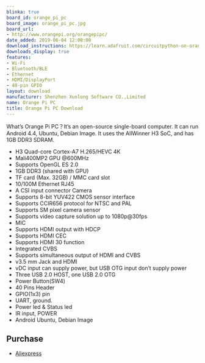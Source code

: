 ```yaml
---
blinka: true
board_id: orange_pi_pc
board_image: orange_pi_pc.jpg
board_url:
- http://www.orangepi.org/orangepipc/
date_added: 2019-06-04 12:00:00
download_instructions: https://learn.adafruit.com/circuitpython-on-orangepi-linux/circuitpython-orangepi
downloads_display: true
features:
- Wi-Fi
- Bluetooth/BLE
- Ethernet
- HDMI/DisplayPort
- 40-pin GPIO
layout: download
manufacturer: Shenzhen Xunlong Software CO.,Limited
name: Orange Pi PC
title: Orange Pi PC Download
---
```


What’s Orange Pi PC？It’s an open-source single-board computer. It can run Android 4.4, Ubuntu, Debian Image. It uses the AllWinner H3 SoC, and has 1GB DDR3 SDRAM.

- H3 Quad-core Cortex-A7 H.265/HEVC 4K
- Mali400MP2 GPU @600MHz
- Supports OpenGL ES 2.0
- 1GB DDR3 (shared with GPU)
- TF card (Max. 32GB) / MMC card slot
- 10/100M Ethernet RJ45
- A CSI input connector Camera
- Supports 8-bit YUV422 CMOS sensor interface
- Supports CCIR656 protocol for NTSC and PAL
- Supports SM pixel camera sensor
- Supports video capture solution up to 1080p@30fps
- MIC
- Supports HDMI output with HDCP
- Supports HDMI CEC
- Supports HDMI 30 function
- Integrated CVBS
- Supports simultaneous output of HDMI and CVBS
- v3.5 mm Jack and HDMI
- vDC input can supply power, but USB OTG input don’t supply power
- Three USB 2.0 HOST, one USB 2.0 OTG
- Power Button(SW4)
- 40 Pins Header
- GPIO(1x3) pin
- UART, ground.
- Power led & Status led
- IR input, POWER
- Android Ubuntu, Debian Image

## Purchase
* [Aliexpress](https://www.aliexpress.com/store/product/Orange-Pi-PC-linux-and-android-mini-PC-Beyond-Raspberry-Pi-2/1553371_32448079125.html)
